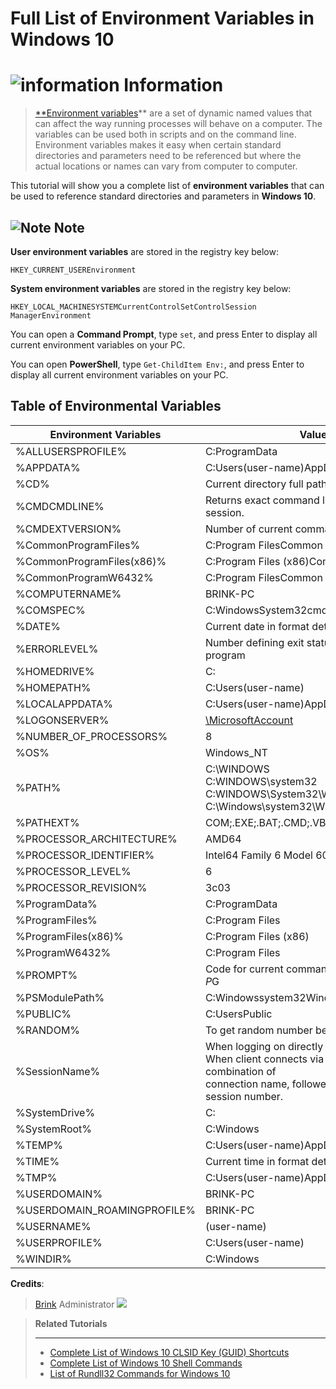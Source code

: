 Full List of Environment Variables in Windows 10
================================================

# ![information][6]   Information

> [**Environment variables][7]** are a set of dynamic named values that can affect the way running processes will behave on a computer. The variables can be used both in scripts and on the command line. Environment variables makes it easy when certain standard directories and parameters need to be referenced but where the actual locations or names can vary from computer to computer.

This tutorial will show you a complete list of **environment variables** that can be used to reference standard directories and parameters in **Windows 10**.

## ![Note][8] Note

**User environment variables** are stored in the registry key below:

```reg
HKEY_CURRENT_USEREnvironment
```

**System environment variables** are stored in the registry key below:

```reg
HKEY_LOCAL_MACHINESYSTEMCurrentControlSetControlSession ManagerEnvironment
```

You can open a **Command Prompt**, type `set`, and press Enter to display all current environment variables on your PC.

You can open **PowerShell**, type `Get-ChildItem Env:`, and press Enter to display all current environment variables on your PC.


## Table of Environmental Variables

| **Environment Variables** |                       **Values** (may vary)                       |
| ------------------------- | ----------------------------------------------------------------- |
| %ALLUSERSPROFILE%         | C:ProgramData                                                     |
| %APPDATA%                 | C:Users(user-name)AppDataRoaming                                  |
| %CD%                      | Current directory full path                                       |
| %CMDCMDLINE%              | Returns exact command line used to start current cmd.exe session. |
| %CMDEXTVERSION%           | Number of current command processor extensions.                   |
| %CommonProgramFiles%      | C:Program FilesCommon Files                                       |
| %CommonProgramFiles(x86)% | C:Program Files (x86)Common Files                                 |
| %CommonProgramW6432%      | C:Program FilesCommon Files                                       |
| %COMPUTERNAME%            | BRINK-PC                                                          |
| %COMSPEC%                 | C:WindowsSystem32cmd.exe                                          |
| %DATE%                    | Current date in format determined by _Date_ command               |
| %ERRORLEVEL%              | Number defining exit status of previous command or program        |
| %HOMEDRIVE%               | C:                                                                |
| %HOMEPATH%                | C:Users(user-name)                                                |
| %LOCALAPPDATA%            | C:Users(user-name)AppDataLocal                                    |
| %LOGONSERVER%             | [\MicrosoftAccount][9]                                            |
| %NUMBER_OF_PROCESSORS%    | 8                                                                 |
| %OS%                      | Windows_NT                                                        |
| %PATH%                    | C:\WINDOWS<br/>C:WINDOWS\system32<br/>C:WINDOWS\System32\Wbem<br/>C:\Windows\system32\WindowsPowerShell\v1.0 |
| %PATHEXT% |  COM;.EXE;.BAT;.CMD;.VBS;.VBE;.JS;.JSE;.WSF;.WSH;.MSC |
| %PROCESSOR_ARCHITECTURE% |  AMD64 |
| %PROCESSOR_IDENTIFIER% |  Intel64 Family 6 Model 60 Stepping 3, GenuineIntel |
| %PROCESSOR_LEVEL% |  6 |
| %PROCESSOR_REVISION% |  3c03 |
| %ProgramData% |  C:ProgramData |
| %ProgramFiles% |  C:Program Files |
| %ProgramFiles(x86)% |  C:Program Files (x86) |
| %ProgramW6432% |  C:Program Files |
| %PROMPT% |  Code for current command prompt format. Code is usually $P$G |
| %PSModulePath% |  C:Windowssystem32WindowsPowerShellv1.0Modules |
| %PUBLIC% |  C:UsersPublic |
| %RANDOM% |  To get random number between 0 and 32767 |
| %SessionName% |  When logging on directly to machine, returns "Console".<br/>When client connects via terminal server session, is combination of<br/>connection name, followed by pound symbol {#} and session number.|
| %SystemDrive% |  C: |
| %SystemRoot% |  C:Windows |
| %TEMP% |  C:Users(user-name)AppDataLocalTemp |
| %TIME% |  Current time in format determined by _Time_ command |
| %TMP% |  C:Users(user-name)AppDataLocalTemp |
| %USERDOMAIN% |  BRINK-PC |
| %USERDOMAIN_ROAMINGPROFILE% |  BRINK-PC |
| %USERNAME% |  (user-name) |
| %USERPROFILE% |  C:Users(user-name) |
| %WINDIR% |  C:Windows |

**Credits**:
> [Brink][2]
> Administrator
> ![][4]
>

> **Related Tutorials**
>
> * * *
>
>
>
> * [Complete List of Windows 10 CLSID Key (GUID) Shortcuts][10]
> * [Complete List of Windows 10 Shell Commands][11]
> * [List of Rundll32 Commands for Windows 10][12]
>

[1]: https://cdn.tenforums.com/customavatars/avatar2_9.gif "Brink's Avatar"
[2]: https://www.tenforums.com/members/brink.html
[3]: https://cdn.tenforums.com/images/ranks/MVP_insider.png
[4]: https://cdn.tenforums.com/images/ranks/tef_admin1.png
[6]: https://cdn.tenforums.com/images/infosmall10.png "information"
[7]: http://en.wikipedia.org/wiki/Environment_variable
[8]: https://cdn.tenforums.com/images/notesmall10.png "Note"
[9]: https://www.tenforums.com/tutorials/file://\MicrosoftAccount
[10]: https://www.tenforums.com/tutorials/3123-clsid-key-guid-shortcuts-list-windows-10-a.html
[11]: https://www.tenforums.com/tutorials/3109-shell-commands-windows-10-a.html
[12]: https://www.tenforums.com/tutorials/77458-rundll32-commands-list-windows-10-a.html